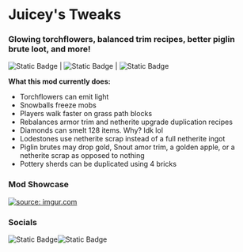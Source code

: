 <h1>Juicey's Tweaks</h1>
<h3>Glowing torchflowers, balanced trim recipes, better piglin brute loot, and more!</h3>

<img alt="Static Badge" src="https://img.shields.io/badge/Requires-Fabric%20API-purple?style=flat-square&labelColor=white">  |  <img alt="Static Badge" src="https://img.shields.io/badge/Minecraft%20Versions-1.20.1-purple?style=flat-square&labelColor=white">  |  <img alt="Static Badge" src="https://img.shields.io/badge/License-MIT-purple?style=flat-square&labelColor=white">


__What this mod currently does:__
- Torchflowers can emit light
- Snowballs freeze mobs
- Players walk faster on grass path blocks
- Rebalances armor trim and netherite upgrade duplication recipes
- Diamonds can smelt 128 items. Why? Idk lol
- Lodestones use netherite scrap instead of a full netherite ingot
- Piglin brutes may drop gold, Snout amor trim, a golden apple, or a netherite scrap as opposed to nothing
- Pottery sherds can be duplicated using 4 bricks

<h3>Mod Showcase</h3>
<a href="https://www.youtube.com/watch?v=2fiHofDDbQw"><img src="https://i.imgur.com/bEFcA63.jpg" title="source: imgur.com" /></a>

<h3>Socials</h3>
<img alt="Static Badge" src="https://img.shields.io/badge/GitHub-JuiceyBeans-purple?style=social&logo=github&logoColor=black&label=GitHub&labelColor=white&link=https%3A%2F %2Fgithub.com%2FJuiceyBeans%2FJuiceyTweaks"><img alt="Static Badge" src="https://img.shields.io/badge/Discord-juiceybeans-purple?style=social&logo=discord&logoColor=black">
